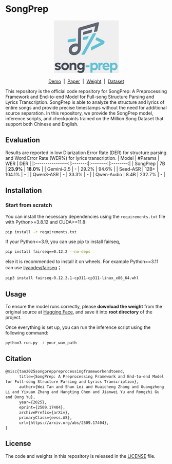 # SongPrep
<p align="center"><img src="img/logo.jpg" width="40%"></p>
<p align="center">
    <a href="https://song-prep.github.io/demo/">Demo</a> &nbsp;|&nbsp; <a href="https://arxiv.org/abs/2509.17404">Paper</a>  &nbsp;|&nbsp; <a href="https://huggingface.co/waytan22/SongPrep-7B">Weight</a>  &nbsp;|&nbsp; <a href="https://huggingface.co/datasets/waytan22/SSLD-200">Dataset</a>
</p>
This repository is the official code repository for SongPrep: A Preprocessing Framework and End-to-end Model for Full-song Structure Parsing and Lyrics Transcription. SongPrep is able to analyze the structure and lyrics of entire songs and provide precise timestamps without the need for additional source separation. In this repository, we provide the SongPrep model, inference scripts, and checkpoints trained on the Million Song Dataset that support both Chinese and English.


## Evaluation
Results are reported in low Diarization Error Rate (DER) for structure parsing and Word Error Rate (WER%) for lyrics transcription.
| Model            | #Params | WER | DER |
|:----------------:|:-------:|:--------:|:--------:|
| SongPrep   | 7B | **23.9%** | **18.0%** |
| Gemini-2.5   | - | 29.2% | 94.6% |
| Seed-ASR         | 12B+ | 104.1% | - |
| Qwen3-ASR       | - | 33.3% | - |
| Qwen-Audio    | 8.4B | 232.7% | - |


## Installation

### Start from scratch

You can install the necessary dependencies using the `requirements.txt` file with Python>=3.8.12 and CUDA>=11.8:
```bash
pip install -r requirements.txt
```

If your Python<=3.9, you can use pip to install fairseq,
```bash
pip install fairseq==0.12.2 --no-deps
```
else it is recommended to install it on wheels. For example Python==3.11 can use [liyaodev/fairseq](https://github.com/liyaodev/fairseq/releases/tag/v0.12.3.1)；
```bash
pip3 install fairseq-0.12.3.1-cp311-cp311-linux_x86_64.whl
```

## Usage
To ensure the model runs correctly, please **download the weight** from the original source at [Hugging Face](https://huggingface.co/waytan22/SongPrep-7B), and save it into **root directory** of the project.

Once everything is set up, you can run the inference script using the following command:
```bash
python3 run.py -i your_wav_path
```

## Citation
```
@misc{tan2025songpreppreprocessingframeworkendtoend,
      title={SongPrep: A Preprocessing Framework and End-to-end Model for Full-song Structure Parsing and Lyrics Transcription}, 
      author={Wei Tan and Shun Lei and Huaicheng Zhang and Guangzheng Li and Yixuan Zhang and Hangting Chen and Jianwei Yu and Rongzhi Gu and Dong Yu},
      year={2025},
      eprint={2509.17404},
      archivePrefix={arXiv},
      primaryClass={eess.AS},
      url={https://arxiv.org/abs/2509.17404}, 
}
```

## License
The code and weights in this repository is released in the [LICENSE](LICENSE)  file.


